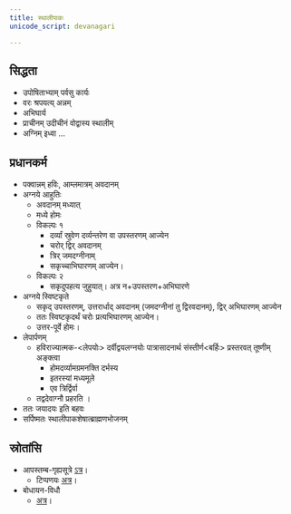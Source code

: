 ```yaml
---
title: स्थालीपाकः
unicode_script: devanagari

---
```


## सिद्धता
- उपोषिताभ्याम् पर्वसु कार्यः
- वरः श्रपयत्य् अन्नम्
- अभिघार्य
- प्राचीनम् उदीचीनं वोद्वास्य स्थालीम्
- अग्निम् इध्वा …

## प्रधानकर्म
- पक्वान्नम् हविः, आम्लमात्रम् अवदानम्
- अग्नये आहुतिः
  - अवदानम् मध्यात्
  - मध्ये होमः
  - विकल्पः १
    - दर्व्यां स्रुवेण दर्व्यन्तरेण वा उपस्तरणम् आज्येन
    - चरोर् द्विर् अवदानम्
    - त्रिर् जमदग्नीनाम्
    - सकृच्चाभिघारणम् आज्येन।
  - विकल्पः २
    - सकृदुपहत्य जुहुयात्। अत्र न+उपस्तरण+अभिघारणे
- अग्नये स्विष्टकृते
  - सकृद् उपस्तरणम्, उत्तरार्धाद् अवदानम् (जमदग्नीनां तु द्विरवदानम्), द्विर् अभिघारणम् आज्येन
  - ततः स्विष्टकृदर्थं चरोः प्रत्यभिघारणम् आज्येन।
  - उत्तर-पूर्वे होमः।
- लेपार्पणम्
  - हविराज्यात्मक-<लेपयोः> दर्वीद्वयलग्नयोः पात्रासादनार्थ संस्तीर्ण<बर्हिः> प्रस्तरवत् तूष्णीम् अङ्क्त्वा
    - होमदर्व्यामग्रमनक्ति दर्भस्य
    -  इतरस्यां मध्यमूले
    - एव त्रिर्द्विर्वा
  -  तद्वदेवाग्नौ प्रहरति ।
- ततः जयादयः इति बहवः
- सर्पिष्मतः स्थालीपाकशेषात्ब्राह्मणभोजनम्

## स्रोतांसि
- आपस्तम्ब-गृह्यसूत्रे [ऽत्र](https://archive.org/stream/APASTHAMBAGRUHYASUTRAMSUDARSHANAHARADATHA/APASTHAMBA%20GRUHYASUTRAM%20%28SUDARSHANA%2CHARADATHA%29#page/n123/mode/2up)।
    - टिप्पणयः [अत्र](https://checkvist.com/checklists/575296/export.html?export_notes=true&&task_ids=22638263)।
- बोधायन-विधौ
    - [अत्र](https://archive.org/stream/Bodhayana-Grihya-Sutra-shyAma-shAstrI-ed/bodhayana%20grihya%20sutra#page/n37/mode/2up)।